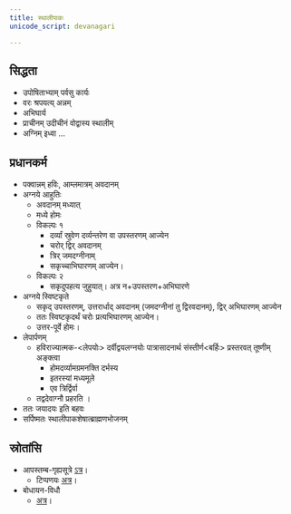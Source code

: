 ```yaml
---
title: स्थालीपाकः
unicode_script: devanagari

---
```


## सिद्धता
- उपोषिताभ्याम् पर्वसु कार्यः
- वरः श्रपयत्य् अन्नम्
- अभिघार्य
- प्राचीनम् उदीचीनं वोद्वास्य स्थालीम्
- अग्निम् इध्वा …

## प्रधानकर्म
- पक्वान्नम् हविः, आम्लमात्रम् अवदानम्
- अग्नये आहुतिः
  - अवदानम् मध्यात्
  - मध्ये होमः
  - विकल्पः १
    - दर्व्यां स्रुवेण दर्व्यन्तरेण वा उपस्तरणम् आज्येन
    - चरोर् द्विर् अवदानम्
    - त्रिर् जमदग्नीनाम्
    - सकृच्चाभिघारणम् आज्येन।
  - विकल्पः २
    - सकृदुपहत्य जुहुयात्। अत्र न+उपस्तरण+अभिघारणे
- अग्नये स्विष्टकृते
  - सकृद् उपस्तरणम्, उत्तरार्धाद् अवदानम् (जमदग्नीनां तु द्विरवदानम्), द्विर् अभिघारणम् आज्येन
  - ततः स्विष्टकृदर्थं चरोः प्रत्यभिघारणम् आज्येन।
  - उत्तर-पूर्वे होमः।
- लेपार्पणम्
  - हविराज्यात्मक-<लेपयोः> दर्वीद्वयलग्नयोः पात्रासादनार्थ संस्तीर्ण<बर्हिः> प्रस्तरवत् तूष्णीम् अङ्क्त्वा
    - होमदर्व्यामग्रमनक्ति दर्भस्य
    -  इतरस्यां मध्यमूले
    - एव त्रिर्द्विर्वा
  -  तद्वदेवाग्नौ प्रहरति ।
- ततः जयादयः इति बहवः
- सर्पिष्मतः स्थालीपाकशेषात्ब्राह्मणभोजनम्

## स्रोतांसि
- आपस्तम्ब-गृह्यसूत्रे [ऽत्र](https://archive.org/stream/APASTHAMBAGRUHYASUTRAMSUDARSHANAHARADATHA/APASTHAMBA%20GRUHYASUTRAM%20%28SUDARSHANA%2CHARADATHA%29#page/n123/mode/2up)।
    - टिप्पणयः [अत्र](https://checkvist.com/checklists/575296/export.html?export_notes=true&&task_ids=22638263)।
- बोधायन-विधौ
    - [अत्र](https://archive.org/stream/Bodhayana-Grihya-Sutra-shyAma-shAstrI-ed/bodhayana%20grihya%20sutra#page/n37/mode/2up)।